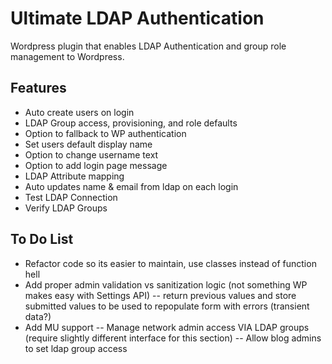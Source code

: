 Ultimate LDAP Authentication
============================

Wordpress plugin that enables LDAP Authentication and group role management to Wordpress.

## Features
- Auto create users on login
- LDAP Group access, provisioning, and role defaults
- Option to fallback to WP authentication
- Set users default display name
- Option to change username text
- Option to add login page message
- LDAP Attribute mapping
- Auto updates name & email from ldap on each login
- Test LDAP Connection
- Verify LDAP Groups

## To Do List
- Refactor code so its easier to maintain, use classes instead of function hell
- Add proper admin validation vs sanitization logic (not something WP makes easy with Settings API)
-- return previous values and store submitted values to be used to repopulate form with errors (transient data?)
- Add MU support
-- Manage network admin access VIA LDAP groups (require slightly different interface for this section)
-- Allow blog admins to set ldap group access
